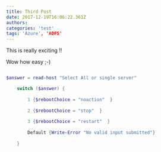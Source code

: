 ```yaml
---
title: Third Post
date: 2017-12-19T16:06:22.361Z
authors: 
categories: 'test'
tags: 'Azure', 'ADFS'
---
```

This is really exciting !!

Wow how easy ;-)

```PowerShell

$answer = read-host "Select All or single server"

    switch ($answer) {
    
        1 {$rebootChoice = "noaction"  }
    
        2 {$rebootChoice = "stop"  }
    
        3 {$rebootChoice = "restart"  }
    
        Default {Write-Error "No valid input submitted"}
    
    }

```

